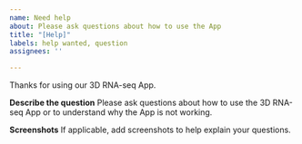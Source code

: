 ```yaml
---
name: Need help
about: Please ask questions about how to use the App
title: "[Help]"
labels: help wanted, question
assignees: ''

---
```


Thanks for using our 3D RNA-seq App.

**Describe the question**
Please ask questions about how to use the 3D RNA-seq App or to understand why the App is not working.

**Screenshots**
If applicable, add screenshots to help explain your questions.
